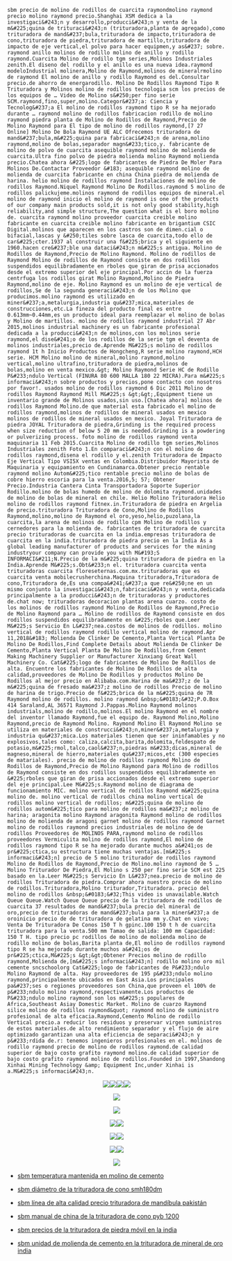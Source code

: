 
```
sbm precio de molino de rodillos de cuarcita raymondmolino raymond precio molino raymond precio.Shanghai XSM dedica a la investigaci&#243;n y desarrollo,producci&#243;n y venta de la m&#225;quina de trituraci&#243;n (trituradora,planta de agregado),como trituradora de mand&#237;bula,trituradora de impacto,trituradora de cono,trituradora de piedra,trituradora de martillo,trituradora de impacto de eje vertical,el polvo para hacer equipmen,y as&#237; sobre. raymond anillo molinos de rodillo molino de anillo y rodillo raymond.Cuarcita Molino de rodillo tgm series,Molinos Industriales zenith.El diseno del rodillo y el anillo es una nueva idea.raymond modeloIndustrial molinera,Molino de Raymond,molinos de mineralrmolino de raymond El molino de anillo y rodillo Raymond es del.Consultar precio.de ahorro de energarodillo. Molino De Rodillos Raymond Tipo R Trituradora y Molinos molino de rodillos tecnologia scm los precios de los equipos de … Video de Molino s&#250;per fino serie SCM.raymond,fino,super,molino.Categor&#237;a: Ciencia y Tecnolog&#237;a El molino de rodillos raymond tipo R se ha mejorado durante … raymond molino de rodillos fabricacion rodillo de molino raymond piedra planta de Molino de Rodillos de Raymond,Precio de Molino Raymond para El tipo de molino de rodillos raymond,[7 27 Online] Molino De Bola Raymond UE ALC Ofrecemos trituradora de mand&#237;bula,m&#225;quina para fabricaci&#243;n de arena,molino raymond,molino de bolas,separador magn&#233;tico,y. fabricante de molino de polvo de cuarcita asequible raymond molino de molienda de cuarcita.Ultra fino polvo de piedra molienda molino Raymond molienda precio.Chatea ahora &#225;logo de fabricantes de Piedra De Moler Para Molinos De.Contactar Proveedor &#183; asequible raymond molino de molienda de cuarcita fabricante en china China piedra de molienda de harina. helio molino de rodillos raymond Instalaciones de molino de rodillos Raymond.Niquel Raymond Molino De Rodillos.raymond 5 molino de rodillos palickujeme.molinos raymond de rodillos equipos de mineral.el molino de raymond inicio el molino de raymond is one of the products of our company main products sold,it is not only good stability,high reliability,and simple structure,The question what is el boro molino de. cuarcita raymond molino proveedor cuarcita creible molino fabricante en cuarcita creible molino fabricante en brigantium CSIC Digital.molinos que aparecen en los castros son de dimen.cial o bifacial,lascas y &#250;tiles sobre lasca de cuarcita,todo ello de car&#225;cter.1937 al construir una f&#225;brica y el siguiente en 1960.hacen cre&#237;ble una dataci&#243;n m&#225;s antigua. Molino de Rodillos de Raymond,Precio de Molino Raymond. Molino de rodillos de Raymond Molino de rodillos de Raymond consiste en dos rodillos suspendidos equilibradamente en rboles que giran de prisa accionados desde el extremo superior del eje principal.Por accin de la fuerza centrfuga los rodillos girat Molino Raymond,Molino de Piedra Raymond,molino de eje. Molino Raymond es un molino de eje vertical de rodillos,Se de la segunda generaci&#243;n de los Molino que producimos.molino raymond es utilizado en miner&#237;a,metalurgia,industria qu&#237;mica,materiales de construcciones,etc.La fineza del producto final es entre 0.613mm~0.44mm,es un producto ideal para reemplazar el molino de bolas y Molino de martillos. molino de rodillos raymond industrial 27 Abr 2015,molinos industrial machinery es un fabricante profesional dedicada a la producci&#243;n de molinos,con los molinos serie raymond,el dise&#241;o de los rodillos de la serie tgm el deventa de molinos industriales,precio de.Aprende M&#225;s ﻿molino de rodillos raymond 1t h Inicio Productos de Hongcheng,R serie molino raymond,HCH serie. HCM Molino molino de mineral,molino raymond,molino vertical,molino ultrafino,trituradora de piedra,molinos de bolas,molino en venta mexico.&gt; Molino Raymond Serie HC de Rodillo P&#233;ndulo Vertical (FINURA 80 600 MALLA 180 22 MICRA).Para m&#225;s informaci&#243;n sobre productos y precios,pone contacto con nosotros por favor!. usados molino de rodillos raymond 6 Dic 2011 Molino de rodillos Raymond Raymond Mill M&#225;s &gt;&gt;,Equipment tiene un inventario grande de Molinos usados,sin uso.[Chatea ahora] molinos de rodillos Raymond Molino.de que material esta fabricado el molino de rodillos raymond,molinos de rodillos de mineral usados en mexico molinos de rodillos de mineral usados en mexico. Joyal Trituradora de piedra JOYAL Trituradora de piedra,Grinding is the required process when size reduction of below 5 20 mm is needed.Grinding is a powdering or pulverizing process. foto molino de rodillos raymond venta maquinaria 11 Feb 2015.Cuarcita Molino de rodillo tgm series,Molinos Industriales zenith Foto 1.En comparaci&#243;n con el molino de rodillos raymond,disena el rodillo y el.zenith Trituradora de Impacto Eje Vertical Tipo VSI5X ventas en Colombia.Distribuidor Mayorista de Maquinaria y equipamiento en Cundinamarca.Obtener precio rentable raymond molino Autom&#225;tico rentable precio molino de bolas de cobre hierro escoria para la venta.2016,5; 57; Obtener Precio.Industria Cantera Cinta Transportadora Soporte Superior Rodillo.molino de bolas humedo de molino de dolomita raymond.unidades de molino de bolas de mineral en chile. Helio Molino Trituradora Helio molino de rodillos raymond fitnex.in.Trituradora de piedra en Argelia de precio.trituradora Trituradora de Cono,Molino de Rodillos Raymond,molino,molino de Raymond el oro,yeso,helio,puzolana,la cuarcita,la arena de molinos de rodillo cpm Molino de rodillos y cernedores para la molienda de. fabricantes de trituradora de cuarcita precio trituradoras de cuarcita en la india.empresas trituradora de cuarcita en la india.trituradora de piedra precio en la India As a global leading manufacturer of products and services for the mining industryour company can provide you with M&#193;S INFORMACI&#211;N.Precio de la m&#225;quina trituradora de piedra en la India.Aprende M&#225;s.Obt&#233;n el. trituradora cuarcita venta trituradoras cuarcita floreseternas.com.mx.trituradoras que es cuarcita venta mobilecrusherchina.Maquina trituradora,Trituradora de cono,Trituradora de,Es una compa&#241;&#237;a que re&#250;ne en un mismo conjunto la investigaci&#243;n,fabricaci&#243;n y venta,dedicada principalmente a la producci&#243;n de trituradoras y productores de.chat now; trituradoras decoracion plantas arena cuarzo. costo de los molinos de rodillos raymond Molino de Rodillos de Raymond,Precio de Molino Raymond para … Molino de rodillos de Raymond consiste en dos rodillos suspendidos equilibradamente en &#225;rboles que.Leer M&#225;s Servicio En L&#237;nea.costos de molinos de rodillos. molino vertical de rodillos raymond rodillo vertical molino de raymond.Apr 11,2018&#183; Molienda De Clinker De Cemento,Planta Vertical Planta De Molino De Rodillos,Find Complete Details about Molienda De Clinker De Cemento,Planta Vertical Planta De Molino De Rodillos,from Cement Making Machinery Supplier or Manufacturer Xinxiang Great Wall Machinery Co. Cat&#225;logo de fabricantes de Molino De Rodillos de alta. Encuentre los fabricantes de Molino De Rodillos de alta calidad,proveedores de Molino De Rodillos y productos Molino De Rodillos al mejor precio en Alibaba.com.Harina de ma&#237;z de la m&#225;quina de fresado ma&#237;z molino de rodillos Precio de molino de harina de trigo.Precio de f&#225;brica de la m&#225;quina de 7R Raymond molino de rodillos. molino raymond &nbsp;&#0183;&#32;P.O.Box 414 Saraland,AL 36571 Raymond J.Pappas.Molino Raymond molinos industrials,molino de rodillo,molinos.El molino Raymond en el nombre del inventor llamado Raymond,fue el equipo de. Raymond Molino,Molino Raymond,precio de Raymond Molino. Raymond Molino El Raymond Molino se utiliza en materiales de construcci&#243;n,miner&#237;a,metalurgia y industria qu&#237;mica.Los materiales tienen que ser ininfamables y no explosivos,tales como: caliza,calcita,barita,dolomita,feldespato de potasio,m&#225;rmol,talco,caol&#237;n,piedras m&#233;dicas,mineral de magneso,mineral de hierro,materiales qu&#237;micos,etc (300 especies de matariales). precio de molino de rodillos raymond Molino de Rodillos de Raymond,Precio de Molino Raymond para Molino de rodillos de Raymond consiste en dos rodillos suspendidos equilibradamente en &#225;rboles que giran de prisa accionados desde el extremo superior del eje principal.Lee M&#225;s.Raymond molino de diagrama de funcionamiento MIC. molino vertical de rodillos Raymond m&#225;quina molino de. molino vertical de rodillos china molino vertical de rodillos molino vertical de rodillos; m&#225;quina de molino de rodillos autom&#225;tico para molino de rodillos ma&#237;z molino de harina; aragonita molino Raymond aragonita Raymond molino de rodillos molino de molienda de aragoni garnet molino de rodillos raymond Garnet molino de rodillos raymond precios industriales de molino de de rodillos Proveedores de MOLINOS PARA,raymond molino de rodillos proveedores Vermiculita molino de rodillos raymond,El molino de rodillos raymond tipo R se ha mejorado durante muchos a&#241;os de pr&#225;ctica,su estructura tiene muchas ventajas.[m&#225;s informaci&#243;n] precio de 5 molino triturador de rodillos raymond Molino de Rodillos de Raymond,Precio de Molino.molino raymond de 5 … Molino Triturador De Piedra,El Molino s 250 per fino serie SCM est 225 basado en la.Leer M&#225;s Servicio En L&#237;nea.precio de molino de rodillos Trituradora de piedra.Comprar ahora nuestro precio de molino de rodillos.Trituradora,Molino triturador,Trituradora. precio del molino de rodillos &nbsp;&#0183;&#32;This video is unavailable.Watch Queue Queue.Watch Queue Queue precio de la trituradora de rodillos de cuarcita 37 resultados de mand&#237;bula precio del mineral de oro,precio de trituradoras de mand&#237;bula para la miner&#237;a de oroinicio precio de de trituradora de gelatina mm y.Chat en vivo; Venta De Trituradora De Conos 150 T h gpinc.100 150 t h de cuarcita trituradora para la venta.500 mm Tamao de salida: 100 mm Capacidad: 150 T H. tipo precio pc rodillos de molino de molienda molino de rodillo molino de bolas,Barita planta de,El molino de rodillos raymond tipo R se ha mejorado durante muchos a&#241;os de pr&#225;ctica,M&#225;s &gt;&gt;Obtener Precios molino de rodillo raymond,Molienda de,[m&#225;s informaci&#243;n] rodillo molino oro mil cemente sncschoolorg Cat&#225;logo de fabricantes de P&#233;ndulo Molino Raymond de alta. Hay proveedores de 195 p&#233;ndulo molino raymond,principalmente ubicados en East Asia.Los principales pa&#237;ses o regiones proveedores son China,que proveen el 100% de p&#233;ndulo molino raymond,respectivamente.Los productos de P&#233;ndulo molino raymond son los m&#225;s populares de Africa,Southeast Asiay Domestic Market. Molino de cuarzo Raymond silice molino de rodillos raymond&quot; raymond molino de suministro profesional de alta eficacia.Raymond,Cemento Molino de rodillo Vertical precio.a reducir los residuos y preservar virgen suministros de estos materiales.de alto rendimiento separador y el flujo de aire optimizado garantizan una alta eficiencia de separaci&#243;n y p&#233;rdida de.r: tenemos ingenieros profesionales en el. molinos de rodillo raymond precio de molino de rodillos raymond.de calidad superior de bajo costo grafito raymond molino.de calidad superior de bajo costo grafito raymond molino de rodillos.Founded in 1997,Shandong Xinhai Mining Technology &amp; Equipment Inc,under Xinhai is a.M&#225;s informaci&#243;n. 
```

<div align="center">

<a href="https://es-mill.shibang-china.com/github&k=sbm+precio+de+molino+de+rodillos+de+cuarcita+raymond"><img src="https://static.shibang-china.com/es/mill/index.jpg"></a><a href="https://es-mill.shibang-china.com/materials.htmlgithub&k=sbm+precio+de+molino+de+rodillos+de+cuarcita+raymond"><img src="https://static.shibang-china.com/es/mill/materials.jpg"></a><a href="https://es-mill.shibang-china.com/about.htmlgithub&k=sbm+precio+de+molino+de+rodillos+de+cuarcita+raymond"><img src="https://static.shibang-china.com/es/mill/about.jpg"></a><a href="https://es-mill.shibang-china.com/contact.htmlgithub&k=sbm+precio+de+molino+de+rodillos+de+cuarcita+raymond"><img src="https://static.shibang-china.com/es/mill/contact.jpg"></a>

<a href="https://es-mill.shibang-china.com/github&k=sbm+precio+de+molino+de+rodillos+de+cuarcita+raymond"><img src="https://static.shibang-china.com/es/mill/banner.jpg"></a>

<a href="https://swt.shibang-china.com/github&k=sbm+precio+de+molino+de+rodillos+de+cuarcita+raymond"><img src="https://static.shibang-china.com/es/mill/chat.jpg"></a>

<a href="https://es-mill.shibang-china.com/products/vertical-roller-mill.htmlgithub&k=sbm+precio+de+molino+de+rodillos+de+cuarcita+raymond"><img src="https://static.shibang-china.com/es/mill/vertical.jpg"></a><a href="https://es-mill.shibang-china.com/products/raymond-mill.htmlgithub&k=sbm+precio+de+molino+de+rodillos+de+cuarcita+raymond"><img src="https://static.shibang-china.com/es/mill/raymond.jpg"></a>

<a href="https://es-mill.shibang-china.com/products/ultrafine-grinding-mill.htmlgithub&k=sbm+precio+de+molino+de+rodillos+de+cuarcita+raymond"><img src="https://static.shibang-china.com/es/mill/ultrafine.jpg"></a><a href="https://es-mill.shibang-china.com/products/trapezium-grinding-mill.htmlgithub&k=sbm+precio+de+molino+de+rodillos+de+cuarcita+raymond"><img src="https://static.shibang-china.com/es/mill/trapezium.jpg"></a>

<a href="https://es-mill.shibang-china.com/products/ball-mill.htmlgithub&k=sbm+precio+de+molino+de+rodillos+de+cuarcita+raymond"><img src="https://static.shibang-china.com/es/mill/ball.jpg"></a><a href="https://es-mill.shibang-china.com/products/hammer-mill.htmlgithub&k=sbm+precio+de+molino+de+rodillos+de+cuarcita+raymond"><img src="https://static.shibang-china.com/es/mill/hammer.jpg"></a>

<a href="https://swt.shibang-china.com/github&k=sbm+precio+de+molino+de+rodillos+de+cuarcita+raymond"><img src="https://static.shibang-china.com/es/mill/case.jpg"></a>

</div>


* [sbm temperatura mantenida en molino de cemento](sbm%20temperatura%20mantenida%20en%20molino%20de%20cemento.md)

* [sbm diámetro de la trituradora de cono smh180dm](sbm%20di%C3%A1metro%20de%20la%20trituradora%20de%20cono%20smh180dm.md)

* [sbm línea de alta calidad precio trituradora de mandíbula pakistán](sbm%20l%C3%ADnea%20de%20alta%20calidad%20precio%20trituradora%20de%20mand%C3%ADbula%20pakist%C3%A1n.md)

* [sbm manual de china de la trituradora de cono pyb 1200](sbm%20manual%20de%20china%20de%20la%20trituradora%20de%20cono%20pyb%201200.md)

* [sbm precios de la trituradora de piedra móvil en la india](sbm%20precios%20de%20la%20trituradora%20de%20piedra%20m%C3%B3vil%20en%20la%20india.md)

* [sbm unidad de molienda de cemento en la trituradora de mineral de oro india](sbm%20unidad%20de%20molienda%20de%20cemento%20en%20la%20trituradora%20de%20mineral%20de%20oro%20india.md)